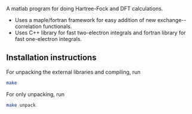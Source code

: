 A matlab program for doing Hartree-Fock and DFT calculations.

* Uses a maple/fortran framework for easy addition of new exchange--correlation functionals.
* Uses C++ library for fast two-electron integrals and fortran library for fast one-electron integrals.

## Installation instructions

For unpacking the external libraries and compiling, run

```bash
make
```

For only unpacking, run

```bash
make unpack
```
